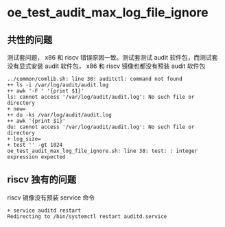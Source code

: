# oe_test_audit_max_log_file_ignore

## 共性的问题

测试套问题， x86 和 riscv 错误原因一致。测试套测试 audit 软件包，而测试套没有显式安装 audit 软件包， x86 和 riscv 镜像也都没有预装 audit 软件包

```
../common/comlib.sh: line 30: auditctl: command not found
++ ls -i /var/log/audit/audit.log
++ awk '-F ' '{print $1}'
ls: cannot access '/var/log/audit/audit.log': No such file or directory
+ new=
++ du -ks /var/log/audit/audit.log
++ awk '{print $1}'
du: cannot access '/var/log/audit/audit.log': No such file or directory
+ log_size=
+ test '' -gt 1024
oe_test_audit_max_log_file_ignore.sh: line 38: test: : integer expression expected
```

## riscv 独有的问题

riscv 镜像没有预装 service 命令

```
+ service auditd restart
Redirecting to /bin/systemctl restart auditd.service
```

